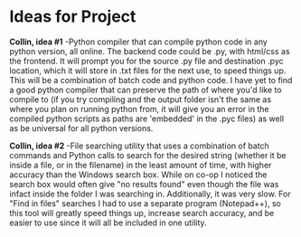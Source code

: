 # Ideas for Project

**Collin, idea #1**
-Python compiler that can compile python code in any python version, all online. The backend code could be .py, with html/css as the frontend. It will prompt you for the source .py file and destination .pyc location, which it will store in .txt files for the next use, to speed things up. This will be a combination of batch code and python code. I have yet to find a good python compiler that can preserve the path of where you'd like to compile to (if you try compiling and the output folder isn't the same as where you plan on running python from, it will give you an error in the compiled python scripts as paths are 'embedded' in the .pyc files) as well as be universal for all python versions.

**Collin, idea #2**
-File searching utility that uses a combination of batch commands and Python calls to search for the desired string (whether it be inside a file, or in the filename) in the least amount of time, with higher accuracy than the Windows search box. While on co-op I noticed the search box would often give "no results found" even though the file was infact inside the folder I was searching in. Additionally, it was very slow. For "Find in files" searches I had to use a separate program (Notepad++), so this tool will greatly speed things up, increase search accuracy, and be easier to use since it will all be included in one utility.

